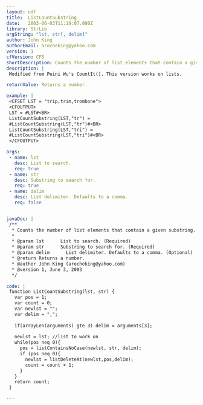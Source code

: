 ```yaml
---
layout: udf
title:  ListCountSubstring
date:   2003-06-03T11:19:07.000Z
library: StrLib
argString: "lst, str[, delim]"
author: John King
authorEmail: arocheking@yahoo.com
version: 1
cfVersion: CF5
shortDescription: Counts the number of list elements that contain a given substring.
description: |
 Modified from Peini Wu's CountIt(). This version works on lists.

returnValue: Returns a number.

example: |
 <CFSET LST = "trip,trim,trombone">
 <CFOUTPUT>
 LST = #LST#<BR>
 ListCountSubstring(LST,"tr") = 
 #ListCountSubstring(LST,"tr")#<BR>
 ListCountSubstring(LST,"tri") = 
 #ListCountSubstring(LST,"tri")#<BR>
 </CFOUTPUT>

args:
 - name: lst
   desc: List to search.
   req: true
 - name: str
   desc: Substring to search for.
   req: true
 - name: delim
   desc: List delimiter. Defaults to a comma.
   req: false


javaDoc: |
 /**
  * Counts the number of list elements that contain a given substring.
  * 
  * @param lst      List to search. (Required)
  * @param str      Substring to search for. (Required)
  * @param delim      List delimiter. Defaults to a comma. (Optional)
  * @return Returns a number. 
  * @author John King (arocheking@yahoo.com) 
  * @version 1, June 3, 2003 
  */

code: |
 function ListCountSubstring(lst, str) {
   var pos = 1;
   var count = 0;
   var newlst = "";
   var delim = ",";
 
   if(arrayLen(arguments) gte 3) delim = arguments[3];
 
   newlst = lst; //list to work on
   while(pos neq 0){
     pos = listContainsNoCase(newlst, str, delim);
     if (pos neq 0){ 
       newlst = listDeleteAt(newlst,pos,delim);
       count = count + 1;
     }
   }
   return count;
 }

---
```


